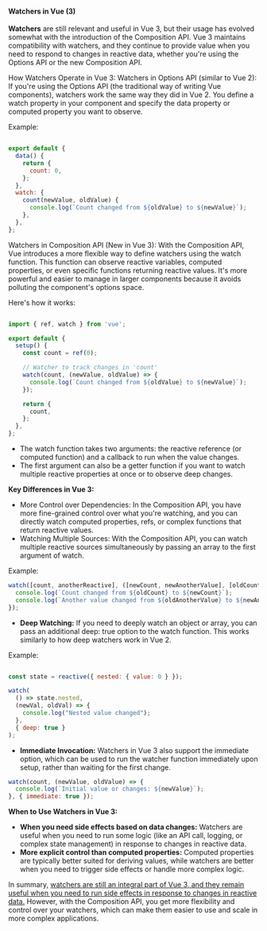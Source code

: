 <h4>Watchers in Vue (3)</h4>

**Watchers** are still relevant and useful in Vue 3, but their usage has evolved somewhat with the introduction of the Composition API. Vue 3 maintains compatibility with watchers, and they continue to provide value when you need to respond to changes in reactive data, whether you're using the Options API or the new Composition API.

How Watchers Operate in Vue 3:
Watchers in Options API (similar to Vue 2): If you're using the Options API (the traditional way of writing Vue components), watchers work the same way they did in Vue 2. You define a watch property in your component and specify the data property or computed property you want to observe.

Example:

```javascript

export default {
  data() {
    return {
      count: 0,
    };
  },
  watch: {
    count(newValue, oldValue) {
      console.log(`Count changed from ${oldValue} to ${newValue}`);
    },
  },
};
```

Watchers in Composition API (New in Vue 3): With the Composition API, Vue introduces a more flexible way to define watchers using the watch function. This function can observe reactive variables, computed properties, or even specific functions returning reactive values. It's more powerful and easier to manage in larger components because it avoids polluting the component's options space.

Here's how it works:

```javascript

import { ref, watch } from 'vue';

export default {
  setup() {
    const count = ref(0);

    // Watcher to track changes in 'count'
    watch(count, (newValue, oldValue) => {
      console.log(`Count changed from ${oldValue} to ${newValue}`);
    });

    return {
      count,
    };
  },
};
```

- The watch function takes two arguments: the reactive reference (or computed function) and a callback to run when the value changes.
- The first argument can also be a getter function if you want to watch multiple reactive properties at once or to observe deep changes.

**Key Differences in Vue 3:**
- More Control over Dependencies: In the Composition API, you have more fine-grained control over what you're watching, and you can directly watch computed properties, refs, or complex functions that return reactive values.
- Watching Multiple Sources: With the Composition API, you can watch multiple reactive sources simultaneously by passing an array to the first argument of watch.

Example:

```javascript
watch([count, anotherReactive], ([newCount, newAnotherValue], [oldCount, oldAnotherValue]) => {
  console.log(`Count changed from ${oldCount} to ${newCount}`);
  console.log(`Another value changed from ${oldAnotherValue} to ${newAnotherValue}`);
});
```

- **Deep Watching:** If you need to deeply watch an object or array, you can pass an additional deep: true option to the watch function. This works similarly to how deep watchers work in Vue 2.

Example:

```javascript

const state = reactive({ nested: { value: 0 } });

watch(
  () => state.nested,
  (newVal, oldVal) => {
    console.log("Nested value changed");
  },
  { deep: true }
);
```

- **Immediate Invocation:** Watchers in Vue 3 also support the immediate option, which can be used to run the watcher function immediately upon setup, rather than waiting for the first change.

```javascript
watch(count, (newValue, oldValue) => {
  console.log(`Initial value or changes: ${newValue}`);
}, { immediate: true });
```

**When to Use Watchers in Vue 3:**</br>
- **When you need side effects based on data changes:** Watchers are useful when you need to run some logic (like an API call, logging, or complex state management) in response to changes in reactive data.
- **More explicit control than computed properties:** Computed properties are typically better suited for deriving values, while watchers are better when you need to trigger side effects or handle more complex logic.

In summary, <ins>watchers are still an integral part of Vue 3, and they remain useful when you need to run side effects in response to changes in reactive data.</ins> However, with the Composition API, you get more flexibility and control over your watchers, which can make them easier to use and scale in more complex applications.
